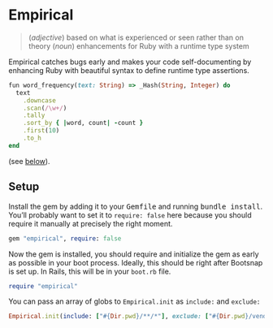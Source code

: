 # Empirical

> (_adjective_) based on what is experienced or seen rather than on theory
> (_noun_) enhancements for Ruby with a runtime type system

Empirical catches bugs early and makes your code self-documenting by enhancing Ruby with beautiful syntax to define runtime type assertions.

```ruby
fun word_frequency(text: String) => _Hash(String, Integer) do
  text
    .downcase
    .scan(/\w+/)
    .tally
    .sort_by { |word, count| -count }
    .first(10)
    .to_h
end
```

(see [below](#runtime-typing)).

## Setup

Install the gem by adding it to your <kbd>Gemfile</kbd> and running <kbd>bundle install</kbd>. You’ll probably want to set it to `require: false` here because you should require it manually at precisely the right moment.

```ruby
gem "empirical", require: false
```

Now the gem is installed, you should require and initialize the gem as early as possible in your boot process. Ideally, this should be right after Bootsnap is set up. In Rails, this will be in your `boot.rb` file.

```ruby
require "empirical"
```

You can pass an array of globs to `Empirical.init` as `include:` and `exclude:`

```ruby
Empirical.init(include: ["#{Dir.pwd}/**/*"], exclude: ["#{Dir.pwd}/vendor/**/*"])
```
